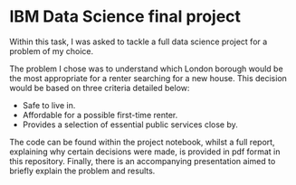 # IBM Data Science final project

Within this task, I was asked to tackle a full data science project for a problem of my choice.

The problem I chose was to understand which London borough would be the most appropriate for a renter searching for a new house. This decision would be based on three criteria detailed below:

- Safe to live in.
- Affordable for a possible first-time renter.
- Provides a selection of essential public services close by.

The code can be found within the project notebook, whilst a full report, explaining why certain decisions were made, is provided in pdf format in this repository. Finally, there is an accompanying presentation aimed to briefly explain the problem and results.
